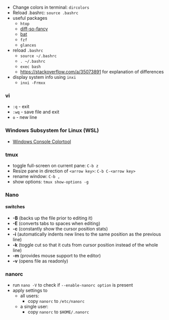 - Change colors in terminal: `dircolors`
- Reload .bashrc: `source .bashrc`
- useful packages
  - `htop`
  - [diff-so-fancy](https://github.com/so-fancy/diff-so-fancy)
  - [bat](https://github.com/sharkdp/bat)
  - `fzf`
  - `glances`
- reload `.bashrc`
  - `source ~/.bashrc`
  - `. ~/.bashrc`
  - `exec bash`
  - <https://stackoverflow.com/a/35073891> for explanation of differences
- display system info using `inxi`
  - `inxi -Frmxx`

### vi

- `:q` - exit
- `:wq` - save file and exit
- `o` - new line

### Windows Subsystem for Linux (WSL)

- [Windows Console Colortool](https://blogs.msdn.microsoft.com/commandline/2017/08/11/introducing-the-windows-console-colortool/)

### tmux

- toggle full-screen on current pane: `C-b z`
- Resize pane in direction of `<arrow key>`: `C-b C-<arrow key>`
- rename window: `C-b ,`
- show options: `tmux show-options -g`

### Nano

#### switches

- **-B** (backs up the file prior to editing it)
- **-E** (converts tabs to spaces when editing)
- **-c** (constantly show the cursor position stats)
- **-i** (automatically indents new lines to the same position as the previous line)
- **-k** (toggle cut so that it cuts from cursor position instead of the whole line)
- **-m** (provides mouse support to the editor)
- **-v** (opens file as readonly)

### nanorc

- run `nano -V` to check if `--enable-nanorc option` is present
- apply settings to
  - all users:
    - copy `nanorc` to `/etc/nanorc`
  - a single user:
    - copy `nanorc` to `$HOME/.nanorc`
